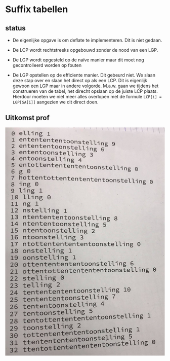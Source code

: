 # Suffix tabellen

## status

- De eigenlijke opgave is om deflate te implementeren. Dit is niet gedaan.

- De LCP wordt rechtstreeks opgebouwd zonder de nood van een LGP.

- De LGP wordt opgesteld op de naïve manier maar dit moet nog gecontrolleerd worden op fouten

- De LGP opstellen op de efficiente manier. Dit gebeurd niet. We slaan deze stap over
en slaan het direct op als een LCP. Dit is eigenlijk gewoon een LGP maar in andere volgorde. M.a.w. gaan we tijdens het construeren van de tabel, het direcht opslaan op de juiste LCP plaats. Hierdoor moeten we niet meer alles overlopen met de formule `LCP[i] = LGP[SA[i]]` aangezien we dit direct doen.

## Uitkomst prof

![oplossing prof](./oplossingProf.jpg)